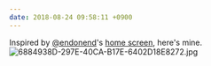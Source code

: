 ```yaml
---
date: 2018-08-24 09:58:11 +0900
---
```

Inspired by [@endonend](https://micro.blog/endonend)'s [home screen](https://www.endonend.org/2018/08/23/6173/), here's mine. 
![6884938D-297E-40CA-B17E-6402D18E8272.jpg](http://updates.inqk.net/uploads/2018/d2a2e83d92.jpg)
